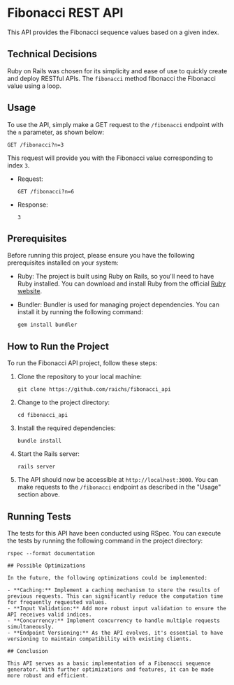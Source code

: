 # Fibonacci REST API

This API provides the Fibonacci sequence values based on a given index.

## Technical Decisions

Ruby on Rails was chosen for its simplicity and ease of use to quickly create and deploy RESTful APIs. The `fibonacci` method fibonacci the Fibonacci value using a loop.

## Usage

To use the API, simply make a GET request to the `/fibonacci` endpoint with the `n` parameter, as shown below:

```
GET /fibonacci?n=3
```

This request will provide you with the Fibonacci value corresponding to index `3`.

- Request:

  ```
  GET /fibonacci?n=6
  ```

- Response:

  ```integer
  3
  ```

## Prerequisites

Before running this project, please ensure you have the following prerequisites installed on your system:

- Ruby: The project is built using Ruby on Rails, so you'll need to have Ruby installed. You can download and install Ruby from the official [Ruby website](https://www.ruby-lang.org/en/documentation/installation/).

- Bundler: Bundler is used for managing project dependencies. You can install it by running the following command:

  ```
  gem install bundler
  ```

## How to Run the Project

To run the Fibonacci API project, follow these steps:

1. Clone the repository to your local machine:

   ```
   git clone https://github.com/raichs/fibonacci_api
   ```

2. Change to the project directory:

   ```
   cd fibonacci_api
   ```

3. Install the required dependencies:

   ```
   bundle install
   ```

4. Start the Rails server:

   ```
   rails server
   ```

5. The API should now be accessible at `http://localhost:3000`. You can make requests to the `/fibonacci` endpoint as described in the "Usage" section above.

## Running Tests

The tests for this API have been conducted using RSpec. You can execute the tests by running the following command in the project directory:

```
rspec --format documentation

## Possible Optimizations

In the future, the following optimizations could be implemented:

- **Caching:** Implement a caching mechanism to store the results of previous requests. This can significantly reduce the computation time for frequently requested values.
- **Input Validation:** Add more robust input validation to ensure the API receives valid indices.
- **Concurrency:** Implement concurrency to handle multiple requests simultaneously.
- **Endpoint Versioning:** As the API evolves, it's essential to have versioning to maintain compatibility with existing clients.

## Conclusion

This API serves as a basic implementation of a Fibonacci sequence generator. With further optimizations and features, it can be made more robust and efficient.